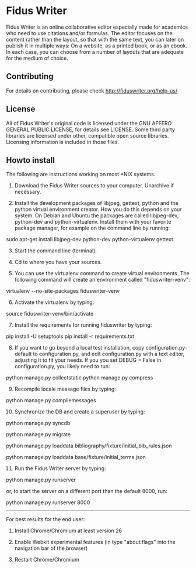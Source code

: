 Fidus Writer 
===========

Fidus Writer is an online collaborative editor especially made for academics who need to use citations and/or formulas. The editor focuses on the content rather than the layout, so that with the same text, you can later on publish it in multiple ways: On a website, as a printed book, or as an ebook. In each case, you can choose from a number of layouts that are adequate for the medium of choice.


Contributing
----

For details on contributing, please check http://fiduswriter.org/help-us/


License
----

All of Fidus Writer's original code is licensed under the GNU AFFERO GENERAL PUBLIC LICENSE, for details see LICENSE. Some third party libraries are licensed under other, compatible open source libraries. Licensing information is included in those files.


Howto install
----

The following are instructions working on most *NIX systems.

1. Download the Fidus Writer sources to your computer. Unarchive if necessary.

2. Install the development packages of libjpeg, gettext, python and the python virtual environment creator. How you do this depends on your system. On Debian and Ubuntu the packages are called libjpeg-dev, python-dev and python-virtualenv. Install them with your favorite package manager, for example on the command line by running:

  sudo apt-get install libjpeg-dev python-dev python-virtualenv gettext

3. Start the command line (terminal).

4. Cd to where you have your sources.

5. You can use the virtualenv command to create virtual environments. The following command will create an environment called "fiduswriter-venv":

  virtualenv  --no-site-packages fiduswriter-venv

6. Activate the virtualenv by typing:

  source fiduswriter-venv/bin/activate

7. Install the requirements for running  fiduswriter by typing:

  pip install -U setuptools
  pip install -r requirements.txt

8. If you want to go beyond a local test installation, copy configuration.py-default to configuration.py, and edit configuration.py with a text editor, adjusting it to fit your needs. 
   If you you set DEBUG = False in configuration.py, you likely need to run:

  python manage.py collectstatic
  python manage.py compress 

9. Recompile locale message files by typing:

  python manage.py compilemessages

10. Synchronize the DB and create a superuser by typing:

  python manage.py syncdb

  python manage.py migrate

  python manage.py loaddata bibliography/fixture/initial_bib_rules.json

  python manage.py loaddata base/fixture/initial_terms.json

11. Run the Fidus Writer server by typing:

  python manage.py runserver

  or, to start the server on a different port than the default 8000, run:

  python manage.py runserver 8000

- - - - - -

For best results for the end user:

1. Install Chrome/Chromium at least version 26

2. Enable Webkit experimental features (in type "about:flags" into the navigation bar of the browser)

3. Restart Chrome/Chromium
